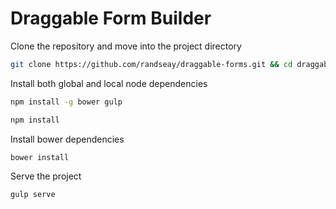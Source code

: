 # Draggable Form Builder

Clone the repository and move into the project directory

```sh
git clone https://github.com/randseay/draggable-forms.git && cd draggable-forms
```

Install both global and local node dependencies

```sh
npm install -g bower gulp

npm install
```

Install bower dependencies

```sh
bower install
```

Serve the project

```sh
gulp serve
```
